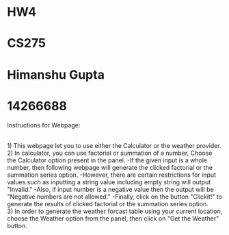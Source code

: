 HW4
===

CS275
=====

Himanshu Gupta
==============

14266688
========

Instructions for Webpage:

<br/>1)  This webpage let you to use either the Calculator or the weather
    provider.
<br/>2)  In calculator, you can use factorial or summation of a number,
    Choose the Calculator option present in the panel. -If the given
    input is a whole number, then following webpage will generate the
    clicked factorial or the summation series option. -However, there
    are certain restrictions for input values such as inputting a string
    value including empty string will output "Invalid." -Also, if input
    number is a negative value then the output will be "Negative numbers
    are not allowed." -Finally, click on the button "Clickit!" to
    generate the results of clicked factorial or the summation series
    option.
<br/>3)  In order to generate the weather forcast table using your current
    location, choose the Weather option from the panel, then click on
    "Get the Weather" button.

